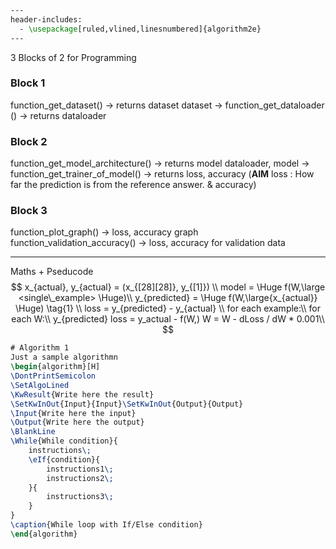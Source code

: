 

```tex
---
header-includes:
  - \usepackage[ruled,vlined,linesnumbered]{algorithm2e}
---
```

3 Blocks of 2 for Programming

### Block 1
function_get_dataset() -> returns dataset
dataset -> function_get_dataloader () -> returns dataloader

### Block 2
function_get_model_architecture() -> returns model
dataloader, model -> function_get_trainer_of_model() -> returns loss, accuracy
(**AIM** loss : How far the prediction is from the reference answer. & accuracy)

### Block 3
function_plot_graph() -> loss, accuracy graph
function_validation_accuracy() -> loss, accuracy for validation data

---

Maths + Pseducode
$$
x_{actual}, y_{actual} = (x_{[28][28]}, y_{[1]}) \\
model = \Huge f(W,\large <single\_example> \Huge)\\
y_{predicted} = \Huge f(W,\large{x_{actual}} \Huge) \tag{1} \\
loss = y_{predicted} - y_{actual} \\
for each example:\\
	 for each W:\\
	 y_{predicted}
	 loss = y_actual - f(W,)
		W = W - dLoss / dW * 0.001\\
$$

```tex
# Algorithm 1
Just a sample algorithmn
\begin{algorithm}[H]
\DontPrintSemicolon
\SetAlgoLined
\KwResult{Write here the result}
\SetKwInOut{Input}{Input}\SetKwInOut{Output}{Output}
\Input{Write here the input}
\Output{Write here the output}
\BlankLine
\While{While condition}{
    instructions\;
    \eIf{condition}{
        instructions1\;
        instructions2\;
    }{
        instructions3\;
    }
}
\caption{While loop with If/Else condition}
\end{algorithm} 
```
